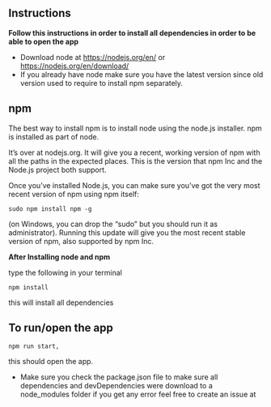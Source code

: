 Instructions
---
**Follow this instructions in order to install all dependencies in order
to be able to open the app**

- Download node at https://nodejs.org/en/ or https://nodejs.org/en/download/
- If you already have node make sure you have the latest version since old version used to require to install npm separately.

npm
---

The best way to install npm is to install node using the node.js installer. npm is installed as part of node.

It’s over at nodejs.org. It will give you a recent, working version of npm with all the paths in the expected places. This is the version that npm Inc and the Node.js project both support.

Once you’ve installed Node.js, you can make sure you’ve got the very most recent version of npm using npm itself:
```
sudo npm install npm -g
```

(on Windows, you can drop the “sudo” but you should run it as administrator). Running this update will give you the most recent stable version of npm, also supported by npm Inc.


**After Installing node and npm**

type the following in your terminal
```
npm install 
```
this will install all dependencies

**To run/open the app**
---
```
npm run start,
```
this should open the app.

- Make sure you check the package.json file to make sure all dependencies and devDependencies were download to a node_modules folder if you get any error feel free to create an issue at 
